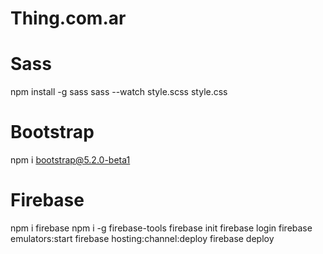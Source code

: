 # Thing.com.ar

# Sass
npm install -g sass
sass --watch style.scss style.css

# Bootstrap
npm i bootstrap@5.2.0-beta1

# Firebase
npm i firebase
npm i -g firebase-tools
firebase init
firebase login
firebase emulators:start
firebase hosting:channel:deploy
firebase deploy